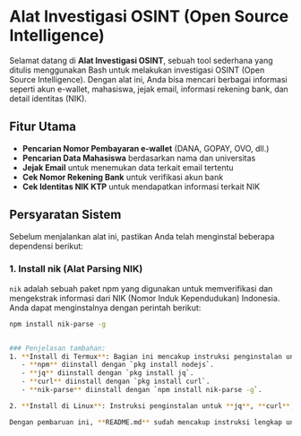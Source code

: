 # Alat Investigasi OSINT (Open Source Intelligence)

Selamat datang di **Alat Investigasi OSINT**, sebuah tool sederhana yang ditulis menggunakan Bash untuk melakukan investigasi OSINT (Open Source Intelligence). Dengan alat ini, Anda bisa mencari berbagai informasi seperti akun e-wallet, mahasiswa, jejak email, informasi rekening bank, dan detail identitas (NIK).

## Fitur Utama
- **Pencarian Nomor Pembayaran e-wallet** (DANA, GOPAY, OVO, dll.)
- **Pencarian Data Mahasiswa** berdasarkan nama dan universitas
- **Jejak Email** untuk menemukan data terkait email tertentu
- **Cek Nomor Rekening Bank** untuk verifikasi akun bank
- **Cek Identitas NIK KTP** untuk mendapatkan informasi terkait NIK

## Persyaratan Sistem

Sebelum menjalankan alat ini, pastikan Anda telah menginstal beberapa dependensi berikut:

### 1. Install **nik** (Alat Parsing NIK)
`nik` adalah sebuah paket npm yang digunakan untuk memverifikasi dan mengekstrak informasi dari NIK (Nomor Induk Kependudukan) Indonesia. Anda dapat menginstalnya dengan perintah berikut:

```bash
npm install nik-parse -g


### Penjelasan tambahan:
1. **Install di Termux**: Bagian ini mencakup instruksi penginstalan untuk **npm**, **jq**, **curl**, dan **nik-parse** di **Termux** (untuk perangkat Android).
   - **npm** diinstall dengan `pkg install nodejs`.
   - **jq** diinstall dengan `pkg install jq`.
   - **curl** diinstall dengan `pkg install curl`.
   - **nik-parse** diinstall dengan `npm install nik-parse -g`.

2. **Install di Linux**: Instruksi penginstalan untuk **jq**, **curl**, dan **npm** di **Linux** (Ubuntu/Debian dan CentOS/RHEL) juga sudah dicantumkan.

Dengan pembaruan ini, **README.md** sudah mencakup instruksi lengkap untuk menginstal alat-alat yang diperlukan di **Termux** dan **Linux**.
